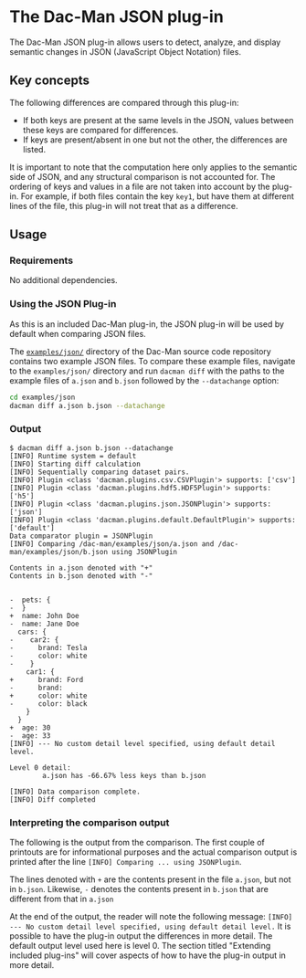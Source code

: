 # The Dac-Man JSON plug-in

The Dac-Man JSON plug-in allows users to detect, analyze, and display semantic
changes in JSON (JavaScript Object Notation) files.

## Key concepts

The following differences are compared through this plug-in:

- If both keys are present at the same levels in the JSON, values between
   these keys are compared for differences.
- If keys are present/absent in one but not the other, the differences
   are listed.

It is important to note that the computation here only applies to the semantic
side of JSON, and any structural comparison is not accounted for. The ordering
of keys and values in a file are not taken into account by the plug-in. For
example, if both files contain the key `key1`, but have them at different
lines of the file, this plug-in will not treat that as a difference.

## Usage

### Requirements

No additional dependencies.

### Using the JSON Plug-in

As this is an included Dac-Man plug-in, the JSON plug-in will be used by default
when comparing JSON files.

The [`examples/json/`](https://github.com/deduce-dev/dac-man/blob/master/examples/json/) directory of the Dac-Man source code repository contains two example JSON files.
To compare these example files, navigate to the `examples/json/` directory
and run `dacman diff` with the paths to the example files of `a.json` and `b.json`
followed by the `--datachange` option:

```sh
cd examples/json
dacman diff a.json b.json --datachange
```

### Output

```
$ dacman diff a.json b.json --datachange
[INFO] Runtime system = default
[INFO] Starting diff calculation
[INFO] Sequentially comparing dataset pairs.
[INFO] Plugin <class 'dacman.plugins.csv.CSVPlugin'> supports: ['csv']
[INFO] Plugin <class 'dacman.plugins.hdf5.HDF5Plugin'> supports: ['h5']
[INFO] Plugin <class 'dacman.plugins.json.JSONPlugin'> supports: ['json']
[INFO] Plugin <class 'dacman.plugins.default.DefaultPlugin'> supports: ['default']
Data comparator plugin = JSONPlugin
[INFO] Comparing /dac-man/examples/json/a.json and /dac-man/examples/json/b.json using JSONPlugin

Contents in a.json denoted with "+"
Contents in b.json denoted with "-"


-  pets: {
-  }
+  name: John Doe
-  name: Jane Doe
  cars: {
-    car2: {
-      brand: Tesla
-      color: white
-    }
    car1: {
+      brand: Ford
-      brand:
+      color: white
-      color: black
    }
  }
+  age: 30
-  age: 33
[INFO] --- No custom detail level specified, using default detail level.

Level 0 detail:
        a.json has -66.67% less keys than b.json

[INFO] Data comparison complete.
[INFO] Diff completed
```

### Interpreting the comparison output

The following is the output from the comparison.
The first couple of printouts are for informational purposes and the actual
comparison output is printed after the line `[INFO] Comparing ... using JSONPlugin`.

The lines denoted with `+` are the contents present in the file `a.json`,
but not in `b.json`. Likewise, `-` denotes the contents present in `b.json` that are
different from that in `a.json`

At the end of the output, the reader will note the following message:
`[INFO] --- No custom detail level specified, using default detail level.`
It is possible to have the plug-in output the differences in more detail.
The default output level used here is level 0. The section titled
"Extending included plug-ins" will cover aspects of how to have the plug-in
output in more detail.
